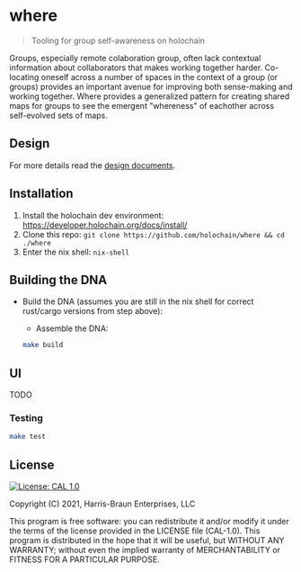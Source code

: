 # where
> Tooling for group self-awareness on holochain

Groups, especially remote colaboration group, often lack contextual information about collaborators that makes working together harder.  Co-locating oneself across a number of spaces in the context of a group (or groups) provides an important avenue for improving both sense-making and working together.  Where provides a generalized pattern for creating shared maps for groups to see the emergent "whereness" of eachother across self-evolved sets of maps.

## Design

For more details read the [design documents](DESIGN.md).

## Installation

1. Install the holochain dev environment: https://developer.holochain.org/docs/install/
2. Clone this repo: `git clone https://github.com/holochain/where && cd ./where`
3. Enter the nix shell: `nix-shell`

## Building the DNA

- Build the DNA (assumes you are still in the nix shell for correct rust/cargo versions from step above):
  - Assemble the DNA:

  ```bash
  make build
  ```

## UI

TODO

### Testing

  ```bash
  make test
  ```

## License
[![License: CAL 1.0](https://img.shields.io/badge/License-CAL%201.0-blue.svg)](https://github.com/holochain/cryptographic-autonomy-license)

  Copyright (C) 2021, Harris-Braun Enterprises, LLC

This program is free software: you can redistribute it and/or modify it under the terms of the license
provided in the LICENSE file (CAL-1.0).  This program is distributed in the hope that it will be useful,
but WITHOUT ANY WARRANTY; without even the implied warranty of MERCHANTABILITY or FITNESS FOR A PARTICULAR PURPOSE.
